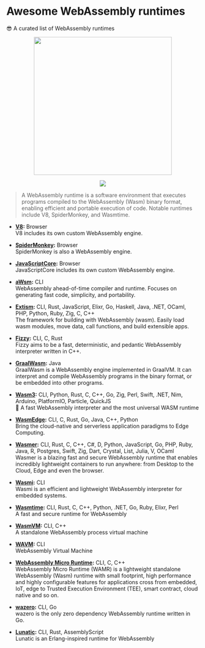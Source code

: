 <!-- <p align=right><sup align=right>Table of Contents button ↗️</sup></p> -->

# Awesome WebAssembly runtimes

😎 A curated list of WebAssembly runtimes

<p align=center>
  <img height=360 src="https://github.com/user-attachments/assets/84c19089-39f5-4b50-a3ba-b770a6b85b5d">
</p>

<p align=center>
  <a href="https://awesome.re/"><img valign=middle src="https://awesome.re/badge.svg"></a>
</p>

> A WebAssembly runtime is a software environment that executes programs compiled to the WebAssembly (Wasm) binary format, enabling efficient and portable execution of code. Notable runtimes include V8, SpiderMonkey, and Wasmtime.

- **[V8](https://v8.dev/):** Browser \
    V8 includes its own custom WebAssembly engine.

- **[SpiderMonkey](https://spidermonkey.dev/):** Browser \
    SpiderMonkey is also a WebAssembly engine.

- **[JavaScriptCore](https://docs.webkit.org/Deep%20Dive/JSC/JavaScriptCore.html):** Browser \
    JavaScriptCore includes its own custom WebAssembly engine.

- **[aWsm](https://github.com/gwsystems/aWsm):** CLI \
    WebAssembly ahead-of-time compiler and runtime. Focuses on generating fast code, simplicity, and portability.

- **[Extism](https://extism.org/):** CLI, Rust, JavaScript, Elixr, Go, Haskell, Java, .NET, OCaml, PHP, Python, Ruby, Zig, C, C++ \
    The framework for building with WebAssembly (wasm). Easily load wasm modules, move data, call functions, and build extensible apps.

- **[Fizzy](https://github.com/wasmx/fizzy):** CLI, C, Rust \
    Fizzy aims to be a fast, deterministic, and pedantic WebAssembly interpreter written in C++.

- **[GraalWasm](https://github.com/oracle/graal/tree/master/wasm):** Java \
    GraalWasm is a WebAssembly engine implemented in GraalVM. It can interpret and compile WebAssembly programs in the binary format, or be embedded into other programs.

- **[Wasm3](https://github.com/wasm3/wasm3):** CLI, Python, Rust, C, C++, Go, Zig, Perl, Swift, .NET, Nim, Arduino, PlatformIO, Particle, QuickJS \
    🚀 A fast WebAssembly interpreter and the most universal WASM runtime

- **[WasmEdge](https://wasmedge.org/):** CLI, C, Rust, Go, Java, C++, Python \
    Bring the cloud-native and serverless application paradigms to Edge Computing.

- **[Wasmer](https://github.com/wasmerio/wasmer):** CLI, Rust, C, C++, C#, D, Python, JavaScript, Go, PHP, Ruby, Java, R, Postgres, Swift, Zig, Dart, Crystal, List, Julia, V, OCaml \
    Wasmer is a blazing fast and secure WebAssembly runtime that enables incredibly lightweight containers to run anywhere: from Desktop to the Cloud, Edge and even the browser.

- **[Wasmi](https://github.com/paritytech/wasmi):** CLI \
    Wasmi is an efficient and lightweight WebAssembly interpreter for embedded systems.

- **[Wasmtime](https://github.com/bytecodealliance/wasmtime):** CLI, Rust, C, C++, Python, .NET, Go, Ruby, Elixr, Perl \
    A fast and secure runtime for WebAssembly

- **[WasmVM](https://github.com/WasmVM/WasmVM):** CLI, C++ \
    A standalone WebAssembly process virtual machine

- **[WAVM](https://wavm.github.io/):** CLI \
    WebAssembly Virtual Machine

- **[WebAssembly Micro Runtime](https://github.com/bytecodealliance/wasm-micro-runtime):** CLI, C, C++ \
    WebAssembly Micro Runtime (WAMR) is a lightweight standalone WebAssembly (Wasm) runtime with small footprint, high performance and highly configurable features for applications cross from embedded, IoT, edge to Trusted Execution Environment (TEE), smart contract, cloud native and so on.

- **[wazero](https://wazero.io/):** CLI, Go \
    wazero is the only zero dependency WebAssembly runtime written in Go.

- **[Lunatic](https://github.com/lunatic-solutions/lunatic):** CLI, Rust, AssemblyScript \
    Lunatic is an Erlang-inspired runtime for WebAssembly
